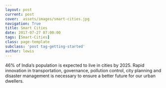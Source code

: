 ```yaml
---
layout: post
current: post
cover:  assets/images/smart-cities.jpg
navigation: True
title: Smart Cities
date: 2017-07-27 07:00:00
tags: [Smart-Cities]
class: page-template
subclass: 'post tag-getting-started'
author: lewis
---
```


46% of India’s population is expected to live in cities by 2025. Rapid innovation in transportation, governance, pollution control, city planning and disaster management is necessary to ensure a better future for our urban dwellers.